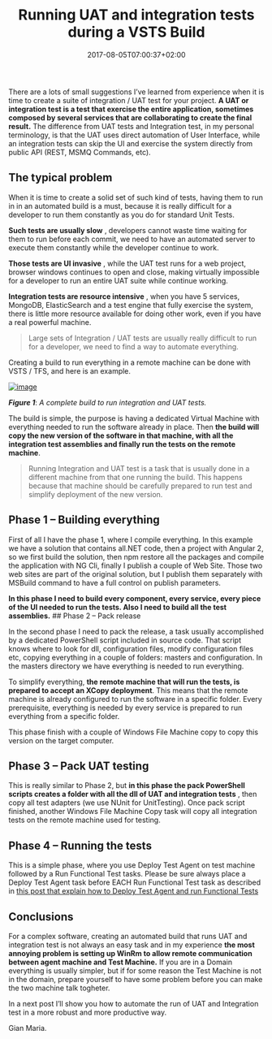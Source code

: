 ﻿---
title: "Running UAT and integration tests during a VSTS Build"
description: ""
date: 2017-08-05T07:00:37+02:00
draft: false
tags: [build,Testing,UAT,VSTS]
categories: [Azure DevOps,Visual Studio ALM]
---
There are a lots of small suggestions I’ve learned from experience when it is time to create a suite of integration / UAT test for your project.  **A UAT or integration test is a test that exercise the entire application, sometimes composed by several services that are collaborating to create the final result.** The difference from UAT tests and Integration test, in my personal terminology, is that the UAT uses direct automation of User Interface, while an integration tests can skip the UI and exercise the system directly from public API (REST, MSMQ Commands, etc).

## The typical problem

When it is time to create a solid set of such kind of tests, having them to run in in an automated build is a must, because it is really difficult for a developer to run them constantly as you do for standard Unit Tests.

 **Such tests are usually slow** , developers cannot waste time waiting for them to run before each commit, we need to have an automated server to execute them constantly while the developer continue to work.

 **Those tests are UI invasive** , while the UAT test runs for a web project, browser windows continues to open and close, making virtually impossible for a developer to run an entire UAT suite while continue working.

 **Integration tests are resource intensive** , when you have 5 services, MongoDB, ElasticSearch and a test engine that fully exercise the system, there is little more resource available for doing other work, even if you have a real powerful machine.

> Large sets of Integration / UAT tests are usually really difficult to run for a developer, we need to find a way to automate everything.

Creating a build to run everything in a remote machine can be done with VSTS / TFS, and here is an example.

[![image](https://www.codewrecks.com/blog/wp-content/uploads/2017/08/image_thumb-2.png "image")](https://www.codewrecks.com/blog/wp-content/uploads/2017/08/image-2.png)

 ***Figure 1***: *A complete build to run integration and UAT tests.*

The build is simple, the purpose is having a dedicated Virtual Machine with everything needed to run the software already in place. Then  **the build will copy the new version of the software in that machine, with all the integration test assemblies and finally run the tests on the remote machine**.

> Running Integration and UAT test is a task that is usually done in a different machine from that one running the build. This happens because that machine should be carefully prepared to run test and simplify deployment of the new version.

## 

## Phase 1 – Building everything

First of all I have the phase 1, where I compile everything. In this example we have a solution that contains all.NET code, then a project with Angular 2, so we first build the solution, then npm restore all the packages and compile the application with NG Cli, finally I publish a couple of Web Site. Those two web sites are part of the original solution, but I publish them separately with MSBuild command to have a full control on publish parameters.

 **In this phase I need to build every component, every service, every piece of the UI needed to run the tests. Also I need to build all the test assemblies.** ## Phase 2 – Pack release

In the second phase I need to pack the release, a task usually accomplished by a dedicated PowerShell script included in source code. That script knows where to look for dll, configuration files, modify configuration files etc, copying everything in a couple of folders: masters and configuration. In the masters directory we have everything is needed to run everything.

To simplify everything,  **the remote machine that will run the tests, is prepared to accept an XCopy deployment**. This means that the remote machine is already configured to run the software in a specific folder. Every prerequisite, everything is needed by every service is prepared to run everything from a specific folder.

This phase finish with a couple of Windows File Machine copy to copy this version on the target computer.

## Phase 3 – Pack UAT testing

This is really similar to Phase 2, but  **in this phase the pack PowerShell scripts creates a folder with all the dll of UAT and integration tests** , then copy all test adapters (we use NUnit for UnitTesting). Once pack script finished, another Windows File Machine Copy task will copy all integration tests on the remote machine used for testing.

## Phase 4 – Running the tests

This is a simple phase, where you use Deploy Test Agent on test machine followed by a Run Functional Test tasks. Please be sure always place a Deploy Test Agent task before EACH Run Functional Test task as described in [this post that explain how to Deploy Test Agent and run Functional Tests](http://www.codewrecks.com/blog/index.php/2017/07/14/deploy-test-agent-and-run-functional-test-tasks/)

## Conclusions

For a complex software, creating an automated build that runs UAT and integration test is not always an easy task and in my experience  **the most annoying problem is setting up WinRm to allow remote communication between agent machine and Test Machine.** If you are in a Domain everything is usually simpler, but if for some reason the Test Machine is not in the domain, prepare yourself to have some problem before you can make the two machine talk togheter.

In a next post I’ll show you how to automate the run of UAT and Integration test in a more robust and more productive way.

Gian Maria.
